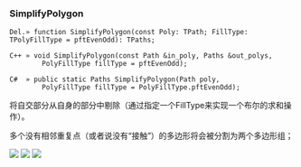 ### **SimplifyPolygon**

```
Del.» function SimplifyPolygon(const Poly: TPath; FillType: TPolyFillType = pftEvenOdd): TPaths;

C++ » void SimplifyPolygon(const Path &in_poly, Paths &out_polys, 
        PolyFillType fillType = pftEvenOdd);

C#  » public static Paths SimplifyPolygon(Path poly, 
        PolyFillType fillType = PolyFillType.pftEvenOdd);
```

将自交部分从自身的部分中剔除（通过指定一个FillType来实现一个布尔的求和操作）。

多个没有相邻重复点（或者说没有“接触”）的多边形将会被分割为两个多边形组；

![](https://downloadflies.com/blog-img/simplify.png)
![](https://downloadflies.com/blog-img/simplify2.png)
![](https://downloadflies.com/blog-img/simplify3.png)